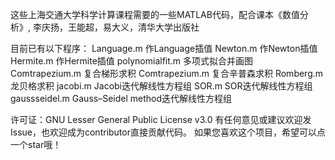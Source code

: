 这些上海交通大学科学计算课程需要的一些MATLAB代码，配合课本《数值分析》, 李庆扬，王能超，易大义，清华大学出版社

目前已有以下程序：
Language.m          作Language插值
Newton.m            作Newton插值
Hermite.m           作Hermite插值
polynomialfit.m     多项式拟合并画图
Comtrapezium.m      复合梯形求积
Comtrapezium.m      复合辛普森求积
Romberg.m           龙贝格求积
jacobi.m            Jacobi迭代解线性方程组
SOR.m               SOR迭代解线性方程组
gaussseidel.m       Gauss–Seidel method迭代解线性方程组

许可证：GNU Lesser General Public License v3.0
有任何意见或建议欢迎发Issue，也欢迎成为contributor直接贡献代码。
如果您喜欢这个项目，希望可以点一个star哦！
